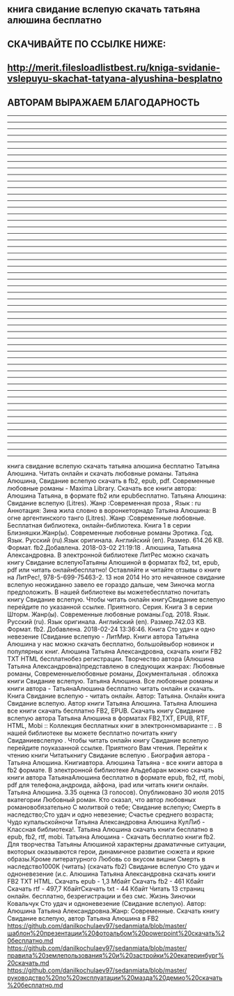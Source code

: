 книга свидание вслепую скачать татьяна алюшина бесплатно
--------------------------------------------------
СКАЧИВАЙТЕ ПО ССЫЛКЕ НИЖЕ:
--------------------------------------------------
http://merit.filesloadlistbest.ru/kniga-svidanie-vslepuyu-skachat-tatyana-alyushina-besplatno
--------------------------------------------------
АВТОРАМ ВЫРАЖАЕМ БЛАГОДАРНОСТЬ
--------------------------------------------------
--------------------------------------------------
--------------------------------------------------
--------------------------------------------------
--------------------------------------------------
--------------------------------------------------
--------------------------------------------------
--------------------------------------------------
--------------------------------------------------
--------------------------------------------------
--------------------------------------------------
--------------------------------------------------
--------------------------------------------------
--------------------------------------------------
--------------------------------------------------
--------------------------------------------------
--------------------------------------------------
--------------------------------------------------
--------------------------------------------------
--------------------------------------------------
--------------------------------------------------
--------------------------------------------------
--------------------------------------------------
--------------------------------------------------
--------------------------------------------------
--------------------------------------------------
--------------------------------------------------
--------------------------------------------------
--------------------------------------------------
--------------------------------------------------
--------------------------------------------------
--------------------------------------------------
--------------------------------------------------
--------------------------------------------------
--------------------------------------------------
--------------------------------------------------
--------------------------------------------------
--------------------------------------------------
--------------------------------------------------
--------------------------------------------------
--------------------------------------------------
--------------------------------------------------
--------------------------------------------------
--------------------------------------------------
--------------------------------------------------
--------------------------------------------------
--------------------------------------------------
--------------------------------------------------
--------------------------------------------------
--------------------------------------------------
--------------------------------------------------
--------------------------------------------------
--------------------------------------------------
--------------------------------------------------
книга свидание вслепую скачать татьяна алюшина бесплатно Татьяна Алюшина. Читать онлайн и скачать любовные романы. Татьяна Алюшина, Свидание вслепую  скачать в fb2, epub, pdf. Современные любовные романы - Maxima Library. Скачать все книги автора: Алюшина Татьяна, в формате fb2 или epubбесплатно.  Татьяна Алюшина: Свидание вслепую (Litres). Жанр :Современная проза , Язык : ru Аннотация: Зина жила словно в воронкеторнадо  Татьяна Алюшина: В огне аргентинского танго (Litres). Жанр :Современные любовные. Бесплатная библиотека, онлайн-библиотека.  Книга 1 в серии Близняшки.Жанр(ы). Современные любовные романы Эротика. Год. Язык. Русский (ru).Язык оригинала. Английский (en). Размер. 614.26 KB. Формат. fb2.Добавлена. 2018-03-02 21:19:18 . Алюшина, Татьяна Александровна. В электронной библиотеке ЛитРес можно скачать книгу Свидание вслепуюТатьяны Алюшиной в форматах fb2, txt, epub, pdf или читать онлайнбесплатно! Оставляйте и читайте отзывы о книге на ЛитРес!, 978-5-699-75463-2. 13 ноя 2014  Но это нечаянное свидание вслепую неожиданно завело ее гораздо дальше, чем Зиночка могла предположить. В нашей библиотеке вы можетебесплатно почитать книгу Свидание вслепую. Чтобы читать онлайн книгуСвидание вслепую перейдите по указанной ссылке. Приятного. Серия. Книга 3 в серии Шторм. Жанр(ы). Современные любовные романы.Год. 2018. Язык. Русский (ru). Язык оригинала. Английский (en). Размер.742.03 KB. Формат. fb2. Добавлена. 2018-02-24 13:36:46. Книга Сто удач и одно невезение (Свидание вслепую  - ЛитМир. Книги автора Татьяна Алюшина у нас можно скачать бесплатно, большойвыбор новинок и популярных книг.
Алюшина Татьяна Александровна, скачать книги FB2 TXT HTML бесплатнобез регистрации.  Творчество автора (Алюшина Татьяна Александровна)представлено в следующих жанрах: Любовные романы, Современныелюбовные романы, Документальная . обложка книги Свидание вслепую. Татьяна Алюшина. Все любовные романы и книги автора - ТатьянаАлюшина бесплатно читать онлайн и скачать. Книга Свидание вслепую - читать онлайн. Автор: Татьяна. Онлайн книга Свидание вслепую. Автор книги Татьяна Алюшина. Татьяна Алюшина все книги скачать бесплатно FB2, EPUB. Скачать книгу Свидание вслепую автора Татьяна Алюшина в форматах FB2,TXT, EPUB, RTF, HTML, Mobi :: Коллекция бесплатных книг в электронномварианте :: . В нашей библиотеке вы можете бесплатно почитать книгу  Свиданиевслепую . Чтобы читать онлайн книгу  Свидание вслепую  перейдите поуказанной ссылке. Приятного Вам чтения. Перейти к чтению книги Читатькнигу  Свидание вслепую . Биография автора - Татьяна Алюшина. Книгиавтора. Алюшина Татьяна - все книги автора в fb2 формате. В электронной библиотеке Альдебаран можно скачать книги автора ТатьянаАлюшина бесплатно в формате epub, fb2, rtf, mobi, pdf для телефона,андроида, айфона, ipad или читать книги онлайн. Татьяна Алюшина. 3.35 оценка (3 голосов). Опубликовано 30 июля 2015 вкатегории Любовный роман. Кто сказал, что автор любовных романовобязательно  С молитвой о тебе; Свидание вслепую; Смерть в наследство;Сто удач и одно невезение; Счастье среднего возраста; Чудо купальскойночи
Татьяна Александровна Алюшина  КулЛиб - Классная библиотека!. Татьяна Алюшина  скачать книги бесплатно в epub, fb2, rtf, mobi. Татьяна Алюшина - Скачать бесплатно книги fb2. Для творчества Татьяны Алюшиной характерны драматичные ситуации, вкоторых оказываются герои, динамичное развитие сюжета и яркие образы.Кроме литературного  Любовь со вкусом вишни Смерть в наследство1000K (читать) (скачать fb2)  Свидание вслепую Сто удач и одноневезение (и.с. Алюшина Татьяна Александровна скачать книги FB2 TXT HTML. Cкачать epub - 1,3 Мбайт Cкачать fb2 - 461 Кбайт Cкачать rtf - 497,7 КбайтCкачать txt - 44 Кбайт Читать 13 страниц онлайн. бесплатно, безрегистрации и без смс. Жизнь Зиночки Ковальчук  Сто удач и одноневезение (Свидание вслепую). Автор: Алюшина Татьяна Александровна.Жанр: Современные. Скачать книгу Свидание вслепую, автор Татьяна Алюшина в FB2
https://github.com/danilkochulaev97/sedanmiata/blob/master/шаблон%20презентации%20фотоальбом%20powerpoint%20скачать%20бесплатно.md
https://github.com/danilkochulaev97/sedanmiata/blob/master/правила%20землепользования%20и%20застройки%20екатеринбург%20скачать.md
https://github.com/danilkochulaev97/sedanmiata/blob/master/руководство%20по%20эксплуатации%20мазда%20демио%20скачать%20бесплатно.md